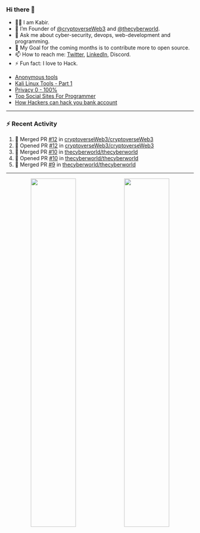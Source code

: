 ### Hi there 👋
- 👨‍💻 I am Kabir.
- 🔭 I’m Founder of [@cryptoverseWeb3](https://github.com/cryptoverseWeb3) and [@thecyberworld](https://github.com/thecyberworld). <!-- - 🌱 I’m currently learning DevOps and MERN Stack. --> 
- 💬 Ask me about cyber-security, devops, web-development and programming.
- 🥅 My Goal for the coming months is to contribute more to open source.
- 📫 How to reach me: [Twitter](https://www.twitter.com/kabir0x23), [LinkedIn](https://Linkedin.com/in/kabir0x23/), Discord.
- ⚡ Fun fact: I love to Hack.
 
<!-- --- -->
<!-- ## 🤝 Connect with me:

<a href="https://www.linkedin.com/in/kabir0x23/"><img align="left" src="images/linkedin.png" alt="Kabir | LinkedIn" width="42px"/></a>
<a href="https://twitter.com/kabir0x23"><img align="left" src="images/twitter.png" alt="Kabir | Twitter" width="42px"/></a>
<br />
<br />
 -->

<!-- --- -->

<!-- ### Latest YouTube videos -->
<!-- YOUTUBE-VIDEOS-LIST:START -->
- [Anonymous tools](https://www.youtube.com/watch?v=fBnYJR4F2Sw)
- [Kali Linux Tools - Part 1](https://www.youtube.com/watch?v=1fxlLmuOlTw)
- [Privacy 0 - 100%](https://www.youtube.com/watch?v=klimIwTRZ4g)
- [Top Social Sites For Programmer](https://www.youtube.com/watch?v=vaFFdqf4jE8)
- [How Hackers can hack you bank account](https://www.youtube.com/watch?v=ub4kcehi9o8)
<!-- YOUTUBE-VIDEOS-LIST:END -->

---

### :zap: Recent Activity
<!--START_SECTION:activity-->
1. 🎉 Merged PR [#12](https://github.com/cryptoverseWeb3/cryptoverseWeb3/pull/12) in [cryptoverseWeb3/cryptoverseWeb3](https://github.com/cryptoverseWeb3/cryptoverseWeb3)
2. 💪 Opened PR [#12](https://github.com/cryptoverseWeb3/cryptoverseWeb3/pull/12) in [cryptoverseWeb3/cryptoverseWeb3](https://github.com/cryptoverseWeb3/cryptoverseWeb3)
3. 🎉 Merged PR [#10](https://github.com/thecyberworld/thecyberworld/pull/10) in [thecyberworld/thecyberworld](https://github.com/thecyberworld/thecyberworld)
4. 💪 Opened PR [#10](https://github.com/thecyberworld/thecyberworld/pull/10) in [thecyberworld/thecyberworld](https://github.com/thecyberworld/thecyberworld)
5. 🎉 Merged PR [#9](https://github.com/thecyberworld/thecyberworld/pull/9) in [thecyberworld/thecyberworld](https://github.com/thecyberworld/thecyberworld)
<!--END_SECTION:activity-->

---

<p align="center">
  <img width="49%" src="https://github-readme-stats.vercel.app/api?username=kabir0x23&count_private=true&theme=dark&show_icons=true" />
  <img width="49%" src="https://github-readme-streak-stats.herokuapp.com/?user=kabir0x23&theme=dark&count_private=true" />
</p>

<!-- ---

<p align = "center">
 <img width="99%" src="https://activity-graph.herokuapp.com/graph?username=kabir0x23&theme=xcode">
</p>  
 -->
